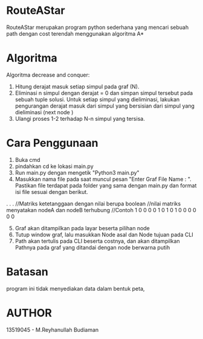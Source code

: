 # RouteAStar
RouteAStar merupakan program python sederhana yang mencari sebuah path dengan cost terendah menggunakan algoritma A*

# Algoritma
Algoritma decrease and conquer: 
1.	Hitung derajat masuk setiap simpul pada graf (N).
2.	Eliminasi n simpul dengan derajat = 0 dan simpan simpul tersebut pada sebuah tuple solusi. Untuk setiap simpul yang dieliminasi, lakukan pengurangan derajat masuk dari simpul yang bersisian dari simpul yang dieliminasi (next node )
3.	Ulangi proses 1-2 terhadap N-n simpul yang tersisa.

# Cara Penggunaan
1. Buka cmd
2. pindahkan cd ke lokasi main.py
3. Run main.py dengan mengetik "Python3 main.py"
4. Masukkan nama file pada saat muncul pesan "Enter Graf File Name : ". Pastikan file terdapat pada folder yang sama dengan main.py dan format isi file sesuai dengan berikut.

 <jumlah node>
 <nama node1> <posisi X node1> <posisi Y node1>
 .
 .
 .
 <nama nodeN> <posisi X nodeN> <posisi Y nodeN>
 //Matriks ketetanggaan dengan nilai berupa boolean
 //nilai matriks menyatakan nodeA dan nodeB terhubung
 //Contoh
 1 0 0 0
 0 1 0 1
 0 1 0 0 
 0 0 0 0 

5. Graf akan ditampilkan pada layar beserta pilihan node
6. Tutup window graf, lalu masukkan Node asal dan Node tujuan pada CLI
7. Path akan tertulis pada CLI beserta costnya, dan akan ditampilkan Pathnya pada graf yang ditandai dengan node berwarna putih

# Batasan 
program ini tidak menyediakan data dalam bentuk peta,

# AUTHOR
13519045 - M.Reyhanullah Budiaman

